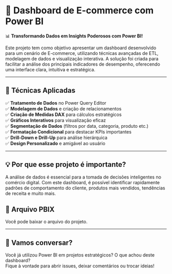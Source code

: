 # 🚀 Dashboard de E-commerce com Power BI

📊 **Transformando Dados em Insights Poderosos com Power BI!**

Este projeto tem como objetivo apresentar um dashboard desenvolvido para um cenário de E-commerce, utilizando técnicas avançadas de ETL, modelagem de dados e visualização interativa. A solução foi criada para facilitar a análise dos principais indicadores de desempenho, oferecendo uma interface clara, intuitiva e estratégica.

---

## 🔎 Técnicas Aplicadas

✅ **Tratamento de Dados** no Power Query Editor  
✅ **Modelagem de Dados** e criação de relacionamentos  
✅ **Criação de Medidas DAX** para cálculos estratégicos  
✅ **Gráficos Interativos** para visualização eficaz  
✅ **Segmentação de Dados** (filtros por data, categoria, produto etc.)  
✅ **Formatação Condicional** para destacar KPIs importantes  
✅ **Drill-Down e Drill-Up** para análise hierárquica  
✅ **Design Personalizado** e amigável ao usuário

---

## 💡 Por que esse projeto é importante?

A análise de dados é essencial para a tomada de decisões inteligentes no comércio digital. Com este dashboard, é possível identificar rapidamente padrões de comportamento do cliente, produtos mais vendidos, tendências de receita e muito mais.


## 📁 Arquivo PBIX

Você pode baixar o arquivo do projeto.

---

## 💬 Vamos conversar?

Você já utilizou Power BI em projetos estratégicos? O que achou deste dashboard?  
Fique à vontade para abrir issues, deixar comentários ou trocar ideias!
